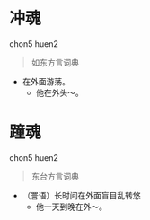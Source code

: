 # 冲魂
chon5 huen2
> 如东方言词典
- 在外面游荡。
  - 他在外头～。

# 蹱魂
chon5 huen2
> 东台方言词典
- （詈语）长时间在外面盲目乱转悠
  - 他一天到晚在外～。
